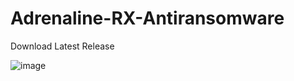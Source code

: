 # Adrenaline-RX-Antiransomware

Download Latest Release


![image](https://github.com/roby-admin/Adrenaline-RX-Antiransomware/assets/54857521/9fd32d40-ea7f-44a9-a457-a9b7ba501440)
